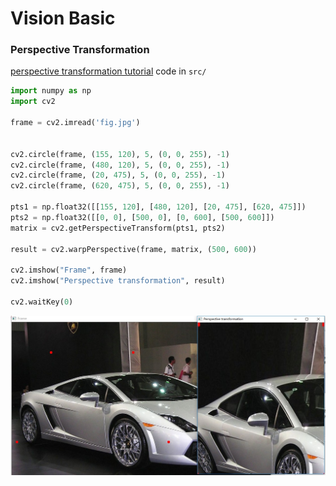 # Vision Basic

### Perspective Transformation

[perspective transformation tutorial](https://pysource.com/2018/02/14/perspective-transformation-opencv-3-4-with-python-3-tutorial-13/)
code in ```src/```


```python
import numpy as np
import cv2
 
frame = cv2.imread('fig.jpg')
 
 
cv2.circle(frame, (155, 120), 5, (0, 0, 255), -1)
cv2.circle(frame, (480, 120), 5, (0, 0, 255), -1)
cv2.circle(frame, (20, 475), 5, (0, 0, 255), -1)
cv2.circle(frame, (620, 475), 5, (0, 0, 255), -1)

pts1 = np.float32([[155, 120], [480, 120], [20, 475], [620, 475]])
pts2 = np.float32([[0, 0], [500, 0], [0, 600], [500, 600]])
matrix = cv2.getPerspectiveTransform(pts1, pts2)

result = cv2.warpPerspective(frame, matrix, (500, 600))

cv2.imshow("Frame", frame)
cv2.imshow("Perspective transformation", result)

cv2.waitKey(0)
```
![](https://raw.githubusercontent.com/yunlongdong/VisionBasic/master/src/pers_fig.jpg)
